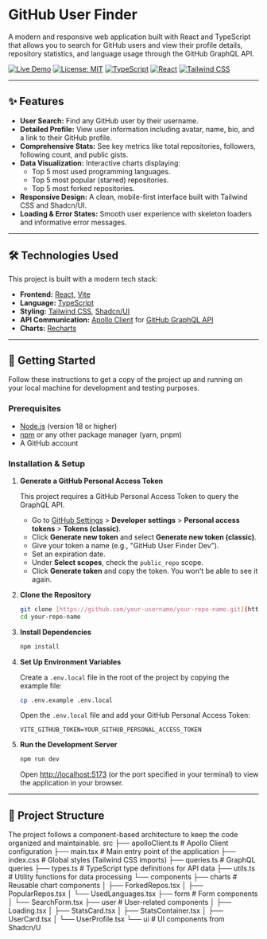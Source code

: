 # GitHub User Finder

A modern and responsive web application built with React and TypeScript that allows you to search for GitHub users and view their profile details, repository statistics, and language usage through the GitHub GraphQL API.

[![Live Demo](https://img.shields.io/badge/Live-Demo-brightgreen?style=for-the-badge)](https://github-users-search-seven.vercel.app/)
[![License: MIT](https://img.shields.io/badge/License-MIT-blue.svg?style=for-the-badge)](https://opensource.org/licenses/MIT)
[![TypeScript](https://img.shields.io/badge/TypeScript-3178C6?style=for-the-badge&logo=typescript&logoColor=white)](https://www.typescriptlang.org/)
[![React](https://img.shields.io/badge/React-20232A?style=for-the-badge&logo=react&logoColor=61DAFB)](https://reactjs.org/)
[![Tailwind CSS](https://img.shields.io/badge/Tailwind_CSS-38B2AC?style=for-the-badge&logo=tailwind-css&logoColor=white)](https://tailwindcss.com/)

---

## ✨ Features

- **User Search:** Find any GitHub user by their username.
- **Detailed Profile:** View user information including avatar, name, bio, and a link to their GitHub profile.
- **Comprehensive Stats:** See key metrics like total repositories, followers, following count, and public gists.
- **Data Visualization:** Interactive charts displaying:
  - Top 5 most used programming languages.
  - Top 5 most popular (starred) repositories.
  - Top 5 most forked repositories.
- **Responsive Design:** A clean, mobile-first interface built with Tailwind CSS and Shadcn/UI.
- **Loading & Error States:** Smooth user experience with skeleton loaders and informative error messages.

---

## 🛠️ Technologies Used

This project is built with a modern tech stack:

- **Frontend:** [React](https://reactjs.org/), [Vite](https://vitejs.dev/)
- **Language:** [TypeScript](https://www.typescriptlang.org/)
- **Styling:** [Tailwind CSS](https://tailwindcss.com/), [Shadcn/UI](https://ui.shadcn.com/)
- **API Communication:** [Apollo Client](https://www.apollographql.com/docs/react/) for [GitHub GraphQL API](https://docs.github.com/en/graphql)
- **Charts:** [Recharts](https://recharts.org/)

---

## 🚀 Getting Started

Follow these instructions to get a copy of the project up and running on your local machine for development and testing purposes.

### Prerequisites

- [Node.js](https://nodejs.org/) (version 18 or higher)
- [npm](https://www.npmjs.com/) or any other package manager (yarn, pnpm)
- A GitHub account

### Installation & Setup

1.  **Generate a GitHub Personal Access Token**

    This project requires a GitHub Personal Access Token to query the GraphQL API.

    - Go to [GitHub Settings](https://github.com/settings/profile) > **Developer settings** > **Personal access tokens** > **Tokens (classic)**.
    - Click **Generate new token** and select **Generate new token (classic)**.
    - Give your token a name (e.g., "GitHub User Finder Dev").
    - Set an expiration date.
    - Under **Select scopes**, check the `public_repo` scope.
    - Click **Generate token** and copy the token. You won't be able to see it again.

2.  **Clone the Repository**

    ```bash
    git clone [https://github.com/your-username/your-repo-name.git](https://github.com/your-username/your-repo-name.git)
    cd your-repo-name
    ```

3.  **Install Dependencies**

    ```bash
    npm install
    ```

4.  **Set Up Environment Variables**

    Create a `.env.local` file in the root of the project by copying the example file:

    ```bash
    cp .env.example .env.local
    ```

    Open the `.env.local` file and add your GitHub Personal Access Token:

    ```env
    VITE_GITHUB_TOKEN=YOUR_GITHUB_PERSONAL_ACCESS_TOKEN
    ```

5.  **Run the Development Server**

    ```bash
    npm run dev
    ```

    Open [http://localhost:5173](http://localhost:5173) (or the port specified in your terminal) to view the application in your browser.

---

## 📂 Project Structure

The project follows a component-based architecture to keep the code organized and maintainable.
src
├── apolloClient.ts # Apollo Client configuration
├── main.tsx # Main entry point of the application
├── index.css # Global styles (Tailwind CSS imports)
├── queries.ts # GraphQL queries
├── types.ts # TypeScript type definitions for API data
├── utils.ts # Utility functions for data processing
└── components
├── charts # Reusable chart components
│ ├── ForkedRepos.tsx
│ ├── PopularRepos.tsx
│ └── UsedLanguages.tsx
├── form # Form components
│ └── SearchForm.tsx
├── user # User-related components
│ ├── Loading.tsx
│ ├── StatsCard.tsx
│ ├── StatsContainer.tsx
│ ├── UserCard.tsx
│ └── UserProfile.tsx
└── ui # UI components from Shadcn/U
